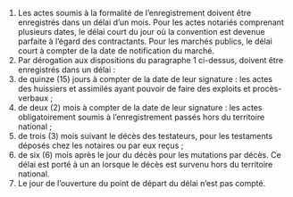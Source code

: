 1)  Les  actes  soumis  à  la  formalité  de  l’enregistrement  doivent  être enregistrés dans un délai d’un mois.
Pour les actes notariés comprenant plusieurs dates, le délai court du jour où la convention est devenue parfaite à l’égard des contractants.
Pour les marchés publics, le délai court à compter de la date de notification du
marché.
2) Par dérogation aux dispositions du paragraphe 1 ci-dessus, doivent être enregistrés
dans un délai :
1) de quinze (15) jours à compter de la date de leur signature : les actes des
huissiers et assimilés ayant pouvoir de faire des exploits et procès-verbaux ;
2) de  deux  (2)  mois  à  compter  de  la  date  de  leur  signature :  les  actes
obligatoirement soumis à l’enregistrement passés hors du territoire national ;
3) de trois (3) mois suivant le décès des testateurs, pour les testaments déposés
chez les notaires ou par eux reçus ;
4) de six (6) mois après le jour du décès pour les mutations par décès. Ce délai
est porté à un an lorsque le décès est survenu hors du territoire national.
3) Le jour de l’ouverture du point de départ du délai n’est pas compté.